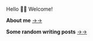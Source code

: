 Hello 👋🏻 Welcome!

**About me**  [→→](https://noblegasss.github.io/about/)

**Some random writing posts** [→→](https://noblegasss.github.io/categories/)





